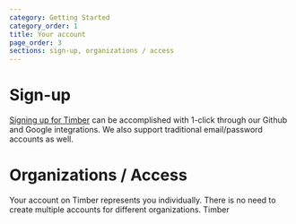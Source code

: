 ```yaml
---
category: Getting Started
category_order: 1
title: Your account
page_order: 3
sections: sign-up, organizations / access
---
```


# Sign-up

[Signing up for Timber](https://app.timber.io) can be accomplished with 1-click through our
Github and Google integrations. We also support traditional email/password accounts as well.


# Organizations / Access

Your account on Timber represents you individually. There is no need to create multiple
accounts for different organizations. Timber
